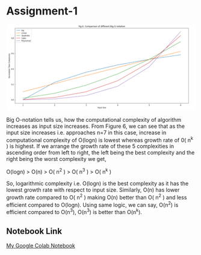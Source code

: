 # Assignment-1

<img src="Comparison Figure.PNG">  

Big O-notation tells us, how the computational complexity of algorithm increases as input size increases. From Figure 6, we can see that as the input size increases i.e. approaches n=7 in this case, increase in computational complexity of O(logn) is lowest whereas growth rate of 0( n<sup>k</sup> ) is highest. If we arrange the growth rate of these 5 complexities in ascending order from left to right, the left being the best complexity and the right being the worst complexity we get,

O(logn) > O(n) > O( n<sup>2</sup> ) > O( n<sup>3</sup> ) > O( n<sup>k</sup> )

So, logarithmic complexity i.e. O(logn) is the best complexity as it has the lowest growth rate with respect to input size. Similarly, O(n) has lower growth rate compared to O( n<sup>2</sup> ) making O(n) better than O( n<sup>2</sup> ) and less efficient compared to O(logn). Using same logic, we can say, O(n<sup>2</sup>) is efficient compared to O(n<sup>3</sup>), O(n<sup>3</sup>) is better than O(n<sup>k</sup>).

## Notebook Link

[My Google Colab Notebook](https://colab.research.google.com/drive/17kDumzqaBpzni7sFZg7Ph3K2-yS9zqKm?usp=sharing)